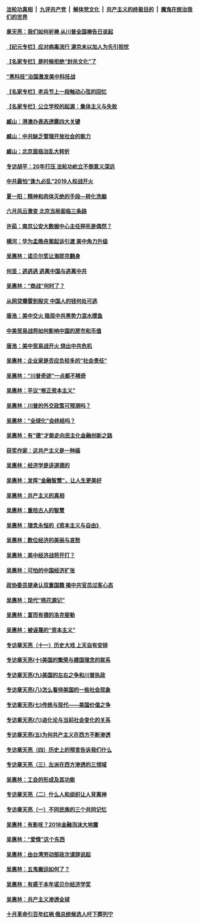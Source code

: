 ####  [法轮功真相](../../../../basic/blob/master/README.md?t=07110202) &nbsp;|&nbsp; [九评共产党](../../../../9ping.md/blob/master/README.md?t=07110202) &nbsp;|&nbsp; [解体党文化](../../../../jtdwh.md/blob/master/README.md?t=07110202)  &nbsp;|&nbsp; [共产主义的终极目的](../../../../gczydzjmd.md/blob/master/README.md?t=07110202) &nbsp;|&nbsp; [魔鬼在统治我们的世界](../../../../mgztzwmdsj.md/blob/master/README.md?t=07110202) 

#### [章天亮：我们如何祈祷 从川普全国祷告日说起](../pages/nsc423/n11944627.md?t=07110202) 

#### [【纪元专栏】应对病毒流行 渥京未以加人为先引担忧](../pages/nsc423/n11875714.md?t=07110202) 

#### [【名家专栏】是时候拒绝“封杀文化”了](../pages/nsc423/n11814093.md?t=07110202) 

#### [“黑科技”治国激发美中科技战](../pages/nsc423/n11638056.md?t=07110202) 

#### [【名家专栏】老兵节上一段触动心弦的回忆](../pages/nsc423/n11646016.md?t=07110202) 

#### [【名家专栏】公立学校的起源：集体主义与失败](../pages/nsc423/n11601833.md?t=07110202) 

#### [臧山：港澳办表态透露四大关键](../pages/nsc423/n11421628.md?t=07110202) 

#### [臧山：中共缺乏管理开放社会的能力](../pages/nsc423/n11407457.md?t=07110202) 

#### [臧山：北京面临治乱大转折](../pages/nsc423/n11406895.md?t=07110202) 

#### [专访胡平：20年打压 法轮功屹立不倒意义深远](../pages/nsc423/n11398800.md?t=07110202) 

#### [中共最怕“逢九必乱”2019人权战开火](../pages/nsc423/n11385248.md?t=07110202) 

#### [夏一阳：精神和肉体灭绝的手段—转化洗脑](../pages/nsc423/n11368250.md?t=07110202) 

#### [六月风云激变 北京当局面临三条路](../pages/nsc423/n11313668.md?t=07110202) 

#### [许茹：南京公安大数据中心主任猝死是偶然？](../pages/nsc423/n11064744.md?t=07110202) 

#### [横河：华为孟晚舟案起诉引渡 美中角力升级](../pages/nsc423/n11027230.md?t=07110202) 

#### [吴惠林：诺贝尔奖让海耶克翻身](../pages/nsc423/n10890049.md?t=07110202) 

#### [何坚：逃逃逃 逃离中国与逃离中共](../pages/nsc423/n10592891.md?t=07110202) 

#### [吴惠林：“商战”何时了？](../pages/nsc423/n10573558.md?t=07110202) 

#### [从网贷爆雷到股灾 中国人的钱何处可逃](../pages/nsc423/n10572800.md?t=07110202) 

#### [唐浩：美中交火 隐现中共黑势力混水摸鱼](../pages/nsc423/n10544040.md?t=07110202) 

#### [中美贸易战将如何影响中国的房市和币值](../pages/nsc423/n10543697.md?t=07110202) 

#### [唐浩：美中贸易战开火 烧出中共危机](../pages/nsc423/n10540126.md?t=07110202) 

#### [吴惠林：企业家是否应负较多的“社会责任”](../pages/nsc423/n10535022.md?t=07110202) 

#### [吴惠林：“川普奇迹”一点都不稀奇](../pages/nsc423/n10512808.md?t=07110202) 

#### [吴惠林：平议“修正资本主义”](../pages/nsc423/n10495724.md?t=07110202) 

#### [吴惠林：川普的外交政策可预测吗？](../pages/nsc423/n10462387.md?t=07110202) 

#### [吴惠林：“全球化”会终结吗？](../pages/nsc423/n10452838.md?t=07110202) 

#### [吴惠林：有“德”才能走向民主化金融创新之路](../pages/nsc423/n10432292.md?t=07110202) 

#### [获奖作家：这共产主义是一种癌](../pages/nsc423/n10431541.md?t=07110202) 

#### [吴惠林：经济学是讲道德的](../pages/nsc423/n10398014.md?t=07110202) 

#### [吴惠林：发挥“金融智慧”，让人生更美好](../pages/nsc423/n10375019.md?t=07110202) 

#### [吴惠林：共产主义的真相](../pages/nsc423/n10351394.md?t=07110202) 

#### [吴惠林：重拾古人的智慧](../pages/nsc423/n10337691.md?t=07110202) 

#### [吴惠林：理念永恒的《资本主义与自由》](../pages/nsc423/n10316274.md?t=07110202) 

#### [吴惠林：数位经济的美丽与哀愁](../pages/nsc423/n10292946.md?t=07110202) 

#### [吴惠林：美中经济战将开打？](../pages/nsc423/n10258825.md?t=07110202) 

#### [吴惠林：可怕的中国经济扩张](../pages/nsc423/n10219147.md?t=07110202) 

#### [政协委员提承认双重国籍 揭中共官员过客心态](../pages/nsc423/n10208809.md?t=07110202) 

#### [吴惠林：现代“桃花源记”](../pages/nsc423/n10185234.md?t=07110202) 

#### [吴惠林：富而有德的洛克斐勒](../pages/nsc423/n10142264.md?t=07110202) 

#### [吴惠林：被诬蔑的“资本主义”](../pages/nsc423/n10124816.md?t=07110202) 

#### [专访章天亮（十一）历史大戏 上天自有安排](../pages/nsc423/n10094905.md?t=07110202) 

#### [专访章天亮(十)美国的繁荣与建国理念的联系](../pages/nsc423/n10094899.md?t=07110202) 

#### [专访章天亮(九)美国的左右之争和川普执政](../pages/nsc423/n10094889.md?t=07110202) 

#### [专访章天亮(八)怎么看待美国的一些社会现象](../pages/nsc423/n10094857.md?t=07110202) 

#### [专访章天亮(七)传统与现代——美国价值之争](../pages/nsc423/n10093140.md?t=07110202) 

#### [专访章天亮(六)进化论与当前社会变化的关系](../pages/nsc423/n10092036.md?t=07110202) 

#### [专访章天亮(五)为何共产主义在西方不断渗透](../pages/nsc423/n10083620.md?t=07110202) 

#### [专访章天亮（四）历史上的预言告诉我们什么](../pages/nsc423/n10083606.md?t=07110202) 

#### [专访章天亮（三）左派在西方渗透的三领域](../pages/nsc423/n10081115.md?t=07110202) 

#### [吴惠林：工会的形成及其功能](../pages/nsc423/n10080633.md?t=07110202) 

#### [专访章天亮（二）什么人和组织让人背离神](../pages/nsc423/n10076637.md?t=07110202) 

#### [专访章天亮（一）不同民族的三个共同记忆](../pages/nsc423/n10074188.md?t=07110202) 

#### [吴惠林：有影呒？2018金融泡沫大地震](../pages/nsc423/n10040534.md?t=07110202) 

#### [吴惠林：“爱情”这个东西](../pages/nsc423/n10019423.md?t=07110202) 

#### [吴惠林：由台湾劳动部政次请辞说起](../pages/nsc423/n9979679.md?t=07110202) 

#### [吴惠林：五鬼搬运如何了？](../pages/nsc423/n9925338.md?t=07110202) 

#### [吴惠林：有感于本年诺贝尔经济学奖](../pages/nsc423/n9871883.md?t=07110202) 

#### [吴惠林：共产主义渗透全球](../pages/nsc423/n9812748.md?t=07110202) 

#### [十月革命引百年红祸 俄总统候选人吁下葬列宁](../pages/nsc423/n9810182.md?t=07110202) 

